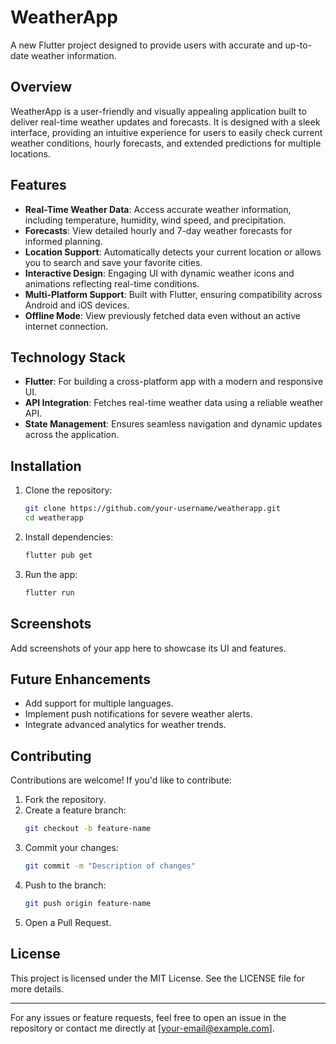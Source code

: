 # WeatherApp

A new Flutter project designed to provide users with accurate and up-to-date weather information.

## Overview

WeatherApp is a user-friendly and visually appealing application built to deliver real-time weather updates and forecasts. It is designed with a sleek interface, providing an intuitive experience for users to easily check current weather conditions, hourly forecasts, and extended predictions for multiple locations.

## Features

- **Real-Time Weather Data**: Access accurate weather information, including temperature, humidity, wind speed, and precipitation.
- **Forecasts**: View detailed hourly and 7-day weather forecasts for informed planning.
- **Location Support**: Automatically detects your current location or allows you to search and save your favorite cities.
- **Interactive Design**: Engaging UI with dynamic weather icons and animations reflecting real-time conditions.
- **Multi-Platform Support**: Built with Flutter, ensuring compatibility across Android and iOS devices.
- **Offline Mode**: View previously fetched data even without an active internet connection.

## Technology Stack

- **Flutter**: For building a cross-platform app with a modern and responsive UI.
- **API Integration**: Fetches real-time weather data using a reliable weather API.
- **State Management**: Ensures seamless navigation and dynamic updates across the application.

## Installation

1. Clone the repository:
   ```bash
   git clone https://github.com/your-username/weatherapp.git
   cd weatherapp
   ```

2. Install dependencies:
   ```bash
   flutter pub get
   ```

3. Run the app:
   ```bash
   flutter run
   ```

## Screenshots

Add screenshots of your app here to showcase its UI and features.

## Future Enhancements

- Add support for multiple languages.
- Implement push notifications for severe weather alerts.
- Integrate advanced analytics for weather trends.

## Contributing

Contributions are welcome! If you'd like to contribute:

1. Fork the repository.
2. Create a feature branch:
   ```bash
   git checkout -b feature-name
   ```
3. Commit your changes:
   ```bash
   git commit -m "Description of changes"
   ```
4. Push to the branch:
   ```bash
   git push origin feature-name
   ```
5. Open a Pull Request.

## License

This project is licensed under the MIT License. See the LICENSE file for more details.

---

For any issues or feature requests, feel free to open an issue in the repository or contact me directly at [your-email@example.com].
